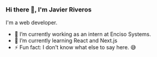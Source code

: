 ### Hi there 👋, I'm Javier Riveros
I'm a web developer.

- 🔭 I’m currently working as an intern at Enciso Systems.
- 🌱 I’m currently learning React and Next.js
- ⚡ Fun fact: I don't know what else to say here. 😅
